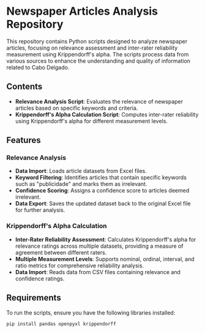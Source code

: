 # Newspaper Articles Analysis Repository

This repository contains Python scripts designed to analyze newspaper articles, focusing on relevance assessment and inter-rater reliability measurement using Krippendorff's alpha. The scripts process data from various sources to enhance the understanding and quality of information related to Cabo Delgado.

## Contents

- **Relevance Analysis Script**: Evaluates the relevance of newspaper articles based on specific keywords and criteria.
- **Krippendorff's Alpha Calculation Script**: Computes inter-rater reliability using Krippendorff's alpha for different measurement levels.

## Features

### Relevance Analysis

- **Data Import**: Loads article datasets from Excel files.
- **Keyword Filtering**: Identifies articles that contain specific keywords such as "publicidade" and marks them as irrelevant.
- **Confidence Scoring**: Assigns a confidence score to articles deemed irrelevant.
- **Data Export**: Saves the updated dataset back to the original Excel file for further analysis.

### Krippendorff's Alpha Calculation

- **Inter-Rater Reliability Assessment**: Calculates Krippendorff's alpha for relevance ratings across multiple datasets, providing a measure of agreement between different raters.
- **Multiple Measurement Levels**: Supports nominal, ordinal, interval, and ratio metrics for comprehensive reliability analysis.
- **Data Import**: Reads data from CSV files containing relevance and confidence ratings.

## Requirements

To run the scripts, ensure you have the following libraries installed:

```bash
pip install pandas openpyxl krippendorff
